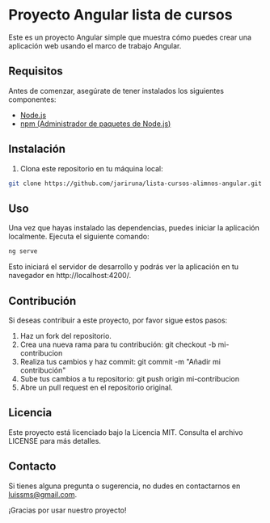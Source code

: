 # Proyecto Angular lista de cursos

Este es un proyecto Angular simple que muestra cómo puedes crear una aplicación web usando el marco de trabajo Angular.

## Requisitos

Antes de comenzar, asegúrate de tener instalados los siguientes componentes:

- [Node.js](https://nodejs.org/)
- [npm (Administrador de paquetes de Node.js)](https://www.npmjs.com/)

## Instalación

1. Clona este repositorio en tu máquina local:

```bash
git clone https://github.com/jariruna/lista-cursos-alimnos-angular.git

```
## Uso
Una vez que hayas instalado las dependencias, puedes iniciar la aplicación localmente. Ejecuta el siguiente comando:

```bash
ng serve
```
Esto iniciará el servidor de desarrollo y podrás ver la aplicación en tu navegador en http://localhost:4200/.

## Contribución
Si deseas contribuir a este proyecto, por favor sigue estos pasos:

1. Haz un fork del repositorio.
2. Crea una nueva rama para tu contribución: git checkout -b mi-contribucion
3. Realiza tus cambios y haz commit: git commit -m "Añadir mi contribución"
4. Sube tus cambios a tu repositorio: git push origin mi-contribucion
5. Abre un pull request en el repositorio original.
   
## Licencia
Este proyecto está licenciado bajo la Licencia MIT. Consulta el archivo LICENSE para más detalles.

## Contacto
Si tienes alguna pregunta o sugerencia, no dudes en contactarnos en luissms@gmail.com.

¡Gracias por usar nuestro proyecto!
